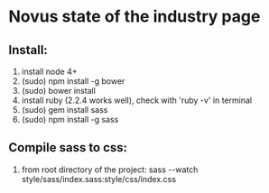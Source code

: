 # Novus state of the industry page

## Install:
1. install node 4+
2. (sudo) npm install -g bower
3. (sudo) bower install
4. install ruby (2.2.4 works well), check with 'ruby -v' in terminal
5. (sudo) gem install sass
4. (sudo) npm install -g sass

## Compile sass to css:
1. from root directory of the project: sass --watch style/sass/index.sass:style/css/index.css